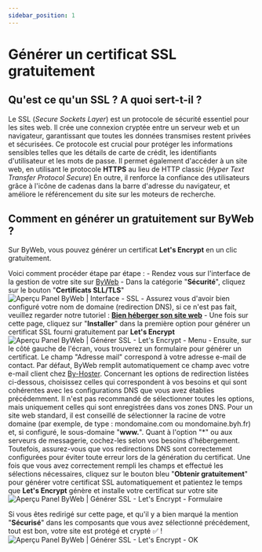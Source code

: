 ```yaml
---
sidebar_position: 1
---
```


# Générer un certificat SSL gratuitement

## Qu'est ce qu'un SSL ? A quoi sert-t-il ?
Le SSL (*Secure Sockets Layer*) est un protocole de sécurité essentiel pour les sites web. Il crée une connexion cryptée entre un serveur web et un navigateur, garantissant que toutes les données transmises restent privées et sécurisées. Ce protocole est crucial pour protéger les informations sensibles telles que les détails de carte de crédit, les identifiants d'utilisateur et les mots de passe. Il permet également d'accéder à un site web, en utilisant le protocole **HTTPS** au lieu de HTTP classic (*Hyper Text Transfer Protocol Secure*) En outre, il renforce la confiance des utilisateurs grâce à l'icône de cadenas dans la barre d'adresse du navigateur, et améliore le référencement du site sur les moteurs de recherche.

## Comment en générer un gratuitement sur ByWeb ?
Sur ByWeb, vous pouvez générer un certificat __Let's Encrypt__ en un clic gratuitement.

Voici comment procéder étape par étape :
    - Rendez vous sur l'interface de la gestion de votre site sur [ByWeb](https://web.byh.fr)
    - Dans la catégorie "**Sécurité**", cliquez sur le bouton "**Certificats SLL/TLS**"
    ![Aperçu Panel ByWeb | Interface - SSL](https://github.com/By-Hoster/byhoster-docs/assets/69022745/d2dcc854-22d7-4897-9a2c-641c605d310c)
    - Assurez vous d'avoir bien configuré votre nom de domaine (redirection DNS), si ce n'est pas fait, veuillez regarder notre tutoriel : [**Bien héberger son site web**](./debuter.md)
    - Une fois sur cette page, cliquez sur "**Installer**" dans la première option pour générer un certificat SSL fourni gratuitement par __Let's Encrypt__
    ![Aperçu Panel ByWeb | Générer SSL - Let's Encrypt - Menu](https://github.com/By-Hoster/byhoster-docs/assets/69022745/7be4f91d-f5a5-4c74-b409-de74ca8a60e5)
    - Ensuite, sur le côté gauche de l'écran, vous trouverez un formulaire pour générer un certificat. Le champ "Adresse mail" correspond à votre adresse e-mail de contact. Par défaut, ByWeb remplit automatiquement ce champ avec votre e-mail client chez [By-Hoster](https://by-hoster.net). Concernant les options de redirection listées ci-dessous, choisissez celles qui correspondent à vos besoins et qui sont cohérentes avec les configurations DNS que vous avez établies précédemment. Il n'est pas recommandé de sélectionner toutes les options, mais uniquement celles qui sont enregistrées dans vos zones DNS. Pour un site web standard, il est conseillé de sélectionner la racine de votre domaine (par exemple, de type : mondomaine.com ou mondomaine.byh.fr) et, si configuré, le sous-domaine "**www.**". Quant à l'option "*" ou aux serveurs de messagerie, cochez-les selon vos besoins d'hébergement. Toutefois, assurez-vous que vos redirections DNS sont correctement configurées pour éviter toute erreur lors de la génération du certificat. Une fois que vous avez correctement rempli les champs et effectué les sélections nécessaires, cliquez sur le bouton bleu "**Obtenir gratuitement**" pour générer votre certificat SSL automatiquement et patientez le temps que __Let's Encrypt__ génère et installe votre certificat sur votre site
    ![Aperçu Panel ByWeb | Générer SSL - Let's Encrypt - Formulaire](https://github.com/By-Hoster/byhoster-docs/assets/69022745/5df433b0-f809-4d3a-88e3-e51784464e02)
    
Si vous êtes redirigé sur cette page, et qu'il y a bien marqué la mention "**Sécurisé**" dans les composants que vous avez sélectionné précédement, tout est bon, votre site est protégé et crypté ✅ !
    ![Aperçu Panel ByWeb | Générer SSL - Let's Encrypt - OK](https://github.com/By-Hoster/byhoster-docs/assets/69022745/b906062f-6134-4663-a154-e3bd47b445f3)

